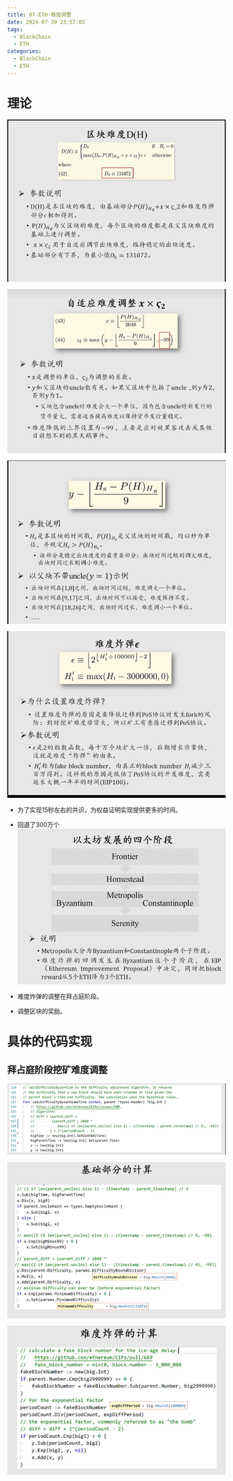 ```yaml
---
title: 07-ETH-难度调整
date: 2024-07-30 23:57:03
tags:
  - BlockChain
  - ETH
categories:
  - BlockChain
  - ETH
---
```

# 理论
![](../pic/Pasted%20image%2020240730170810.png)


![](../pic/Pasted%20image%2020240730170925.png)

![](../pic/Pasted%20image%2020240730171104.png)

![](../pic/Pasted%20image%2020240730171145.png)


- 为了实现15秒左右的共识，为权益证明实现提供更多的时间。
- 回退了300万个
![](../pic/Pasted%20image%2020240730171630.png)


- 难度炸弹的调整在拜占庭阶段。
- 调整区块的奖励。



# 具体的代码实现

## 拜占庭阶段挖矿难度调整 
![](../pic/Pasted%20image%2020240730171915.png)

![](../pic/Pasted%20image%2020240730172050.png)

![](../pic/Pasted%20image%2020240730172201.png)


